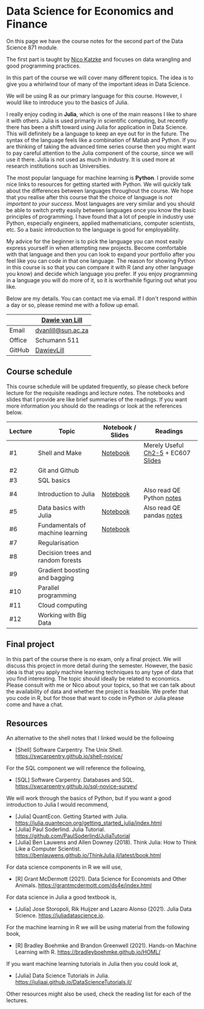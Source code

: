 # Data Science for Economics and Finance

On this page we have the course notes for the second part of the Data Science 871 module. 

The first part is taught by [Nico Katzke](https://github.com/nicktz) and focuses on data wrangling and good programming practices. 

In this part of the course we will cover many different topics. The idea is to give you a whirlwind tour of many of the important ideas in Data Science. 

We will be using R as our primary language for this course. However, I would like to introduce you to the basics of Julia. 

I really enjoy coding in **Julia**, which is one of the main reasons I like to share it with others. Julia is used primarily in scientific computing, but recently there has been a shift toward using Julia for application in Data Science. This will definitely be a language to keep an eye out for in the future. The syntax of the language feels like a combination of Matlab and Python. If you are thinking of taking the advanced time series course then you might want to pay careful attention to the Julia component of the course, since we will use it there. Julia is not used as much in industry. It is used more at research institutions such as Universities.  

The most popular language for machine learning is **Python**. I provide some nice links to resources for getting started with Python. We will quickly talk about the differences between languages throughout the course. We hope that you realise after this course that the choice of language is *not important to your success*. Most languages are very similar and you should be able to switch pretty easily between languages once you know the basic principles of programming. I have found that a lot of people in industry use Python, especially engineers, applied mathematicians, computer scientists, etc. So a basic introduction to the language is good for employability. 

My advice for the beginner is to pick the language you can most easily express yourself in when attempting new projects. Become comfortable with that language and then you can look to expand your portfolio after you feel like you can code in that one language. The reason for showing Python in this course is so that you can compare it with R (and any other language you know) and decide which language you prefer. If you enjoy programming in a language you will do more of it, so it is worthwhile figuring out what you like. 

Below are my details. You can contact me via email. If I don't respond within a day or so, please remind me with a follow up email. 

|  | [Dawie van Lill](https://dawievanlill.netlify.app/) |
|--------------|--------------------------------------------------------------|
| Email | [dvanlill@sun.ac.za](mailto:dvanlill@sun.ac.za) |
| Office | Schumann 511 |
| GitHub | [DawievLill](https://github.com/DawievLill) |

## Course schedule 

This course schedule will be updated frequently, so please check before lecture for the requisite readings and lecture notes. The notebooks and slides that I provide are like brief summaries of the readings. If you want more information you should do the readings or look at the references below. 

|  Lecture  | Topic | Notebook / Slides                                                       | Readings                                                                                                                            |
|--------|-----|-------------------------------------------------------------- |--------------------------------------------------------------------------------------------------------------------------------|
| #1 | Shell and Make | [Notebook](https://github.com/DawievLill/DataScience-871/blob/master/notebooks/01_shell_basics.ipynb)  | Merely Useful [Ch2-5](https://merely-useful.tech/py-rse/bash-basics.html) + EC607 [Slides](https://raw.githack.com/uo-ec607/lectures/master/03-shell/03-shell.html#1) |
| #2 | Git and Github  |    |    |
| #3 | SQL basics |    |    |
| #4 | Introduction to Julia |  [Notebook](https://github.com/DawievLill/Macro-318/blob/main/notebooks/tut1_introduction.ipynb)  | Also read QE Python [notes](https://datascience.quantecon.org/python_fundamentals/index.html)   |
| #5 | Data basics with Julia | [Notebook](https://github.com/DawievLill/Macro-318/blob/main/notebooks/tut2_data_analysis.ipynb)    | Also read QE pandas [notes](https://datascience.quantecon.org/pandas/index.html)   |
| #6 | Fundamentals of machine learning | [Notebook](https://github.com/DawievLill/DataScience-871/blob/master/notebooks/06_fundamentals_ml.ipynb)    |    |
| #7 | Regularisation  |    |    |
| #8 | Decision trees and random forests|    |    |
| #9 | Gradient boosting and bagging |    |    |
| #10 | Parallel programming |     |    |
| #11 | Cloud computing  |     |    |
| #12 | Working with Big Data |     |    |

## Final project

In this part of the course there is no exam, only a final project. We will discuss this project in more detail during the semester. However, the basic idea is that you apply machine learning techniques to any type of data that you find interesting. The topic should ideally be related to economics. Please consult with me or Nico about your topics, so that we can talk about the availability of data and whether the project is feasible. We prefer that you code in R, but for those that want to code in Python or Julia please come and have a chat. 

## Resources

An alternative to the shell notes that I linked would be the following

- [Shell] Software Carpentry. The Unix Shell. https://swcarpentry.github.io/shell-novice/

For the SQL component we will reference the following,

- [SQL] Software Carpentry. Databases and SQL. https://swcarpentry.github.io/sql-novice-survey/

We will work through the basics of Python, but if you want a good introduction to Julia I would recommend, 

- [Julia] QuantEcon. Getting Started with Julia. https://julia.quantecon.org/getting_started_julia/index.html
- [Julia] Paul Soderlind. Julia Tutorial. https://github.com/PaulSoderlind/JuliaTutorial
- [Julia] Ben Lauwens and Allen Downey (2018). Think Julia: How to Think Like a Computer Scientist. https://benlauwens.github.io/ThinkJulia.jl/latest/book.html

For data science components in R we will use, 

- [R] Grant McDermott (2021). Data Science for Economists and Other Animals. https://grantmcdermott.com/ds4e/index.html

For data science in Julia a good textbook is, 

- [Julia] Jose Storopoli, Rik Huijzer and Lazaro Alonso (2021). Julia Data Science. https://juliadatascience.io.

For the machine learning in R we will be using material from the following book, 

- [R] Bradley Boehmke and Brandon Greenwell (2021). Hands-on Machine Learning with R. https://bradleyboehmke.github.io/HOML/

If you want machine learning tutorials in Julia then you could look at, 

- [Julia] Data Science Tutorials in Julia. https://juliaai.github.io/DataScienceTutorials.jl/

Other resources might also be used, check the reading list for each of the lectures. 








